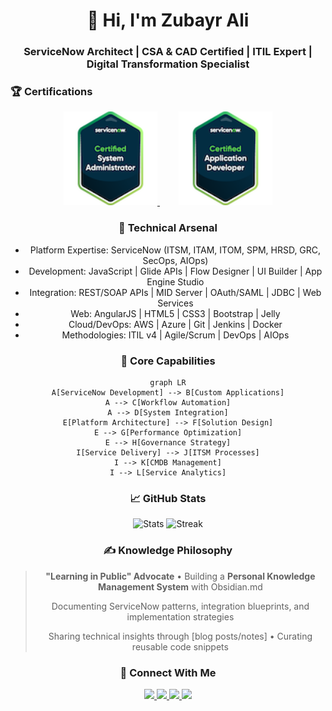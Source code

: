<h1 align="center">👋 Hi, I'm Zubayr Ali</h1>
<h3 align="center">ServiceNow Architect | CSA & CAD Certified | ITIL Expert | Digital Transformation Specialist</h3>


### 🏆 Certifications
<div align="center">
  <a href="https://www.credly.com/badges/a3fbc941-b0dc-42f0-b409-ef21b2ea6bcc" target="_blank" style="margin: 0 15px;">
    <img src="https://raw.githubusercontent.com/zubayrali/zubayrali/main/certified-system-administrator.png" alt="ServiceNow Certified System Administrator" width="150">
  </a>
  <a href="https://www.credly.com/badges/f7774bfa-412c-4be5-bb23-43f0a6849c05" target="_blank" style="margin: 0 15px;">
    <img src="https://raw.githubusercontent.com/zubayrali/zubayrali/main/certified-application-developer.png" alt="ServiceNow Certified Application Developer" width="150">
  </a>


### 🔧 Technical Arsenal

+ Platform Expertise: ServiceNow (ITSM, ITAM, ITOM, SPM, HRSD, GRC, SecOps, AIOps)
+ Development: JavaScript | Glide APIs | Flow Designer | UI Builder | App Engine Studio
+ Integration: REST/SOAP APIs | MID Server | OAuth/SAML | JDBC | Web Services
+ Web: AngularJS | HTML5 | CSS3 | Bootstrap | Jelly
+ Cloud/DevOps: AWS | Azure | Git | Jenkins | Docker
+ Methodologies: ITIL v4 | Agile/Scrum | DevOps | AIOps



### 🚀 Core Capabilities
```mermaid
graph LR
A[ServiceNow Development] --> B[Custom Applications]
A --> C[Workflow Automation]
A --> D[System Integration]
E[Platform Architecture] --> F[Solution Design]
E --> G[Performance Optimization]
E --> H[Governance Strategy]
I[Service Delivery] --> J[ITSM Processes]
I --> K[CMDB Management]
I --> L[Service Analytics]
```

### 📈 GitHub Stats
<p align="center">
  <img src="https://github-readme-stats.vercel.app/api?username=yourusername&show_icons=true&theme=dark&hide_border=true" alt="Stats">
  <img src="https://github-readme-streak-stats.herokuapp.com/?user=yourusername&theme=dark&hide_border=true" alt="Streak">
</p>

### ✍️ Knowledge Philosophy
> **"Learning in Public" Advocate** • Building a **Personal Knowledge Management System** with Obsidian.md
> 
> Documenting ServiceNow patterns, integration blueprints, and implementation strategies
> 
> Sharing technical insights through [blog posts/notes] • Curating reusable code snippets

### 🔗 Connect With Me
<p align="center">
  <a href="https://linkedin.com/in/zubayrali">
    <img src="https://img.shields.io/badge/-LinkedIn-0A66C2?style=flat-square&logo=LinkedIn&logoColor=white" height=30>
  </a>
  <a href="https://www.credly.com/users/zubayr-ali/badges">
    <img src="https://img.shields.io/badge/-Credly-FF6B00?style=flat-square&logo=Credly&logoColor=white" height=30>
  </a>
  <a href="mailto:your.email@example.com">
    <img src="https://img.shields.io/badge/-Email-D14836?style=flat-square&logo=Gmail&logoColor=white" height=30>
  </a>
  <a href="https://servicenow.dev">
    <img src="https://img.shields.io/badge/-ServiceNow Dev-81B5A1?style=flat-square&logo=ServiceNow&logoColor=white" height=30>
  </a>
</p>
